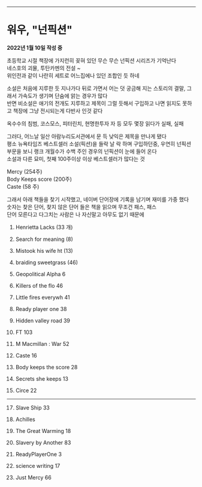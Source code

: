 -------------
# 워우, "넌픽션"                
 
**2022년 1월 10일 작성 중**  

초등학교 시절 책장에 가지런히 꽂혀 있던 무슨 무슨 넌픽션 시리즈가 기억난다    
네스호의 괴물, 투탄카멘의 전설 ~   
위인전과 같이 나란히 세트로 어느집에나 있던 조합인 듯 하네

소설은 처음에 지루한 듯 지나가다 뒤로 가면서 어는 덧 궁금해 지는 스토리의 결말, 그래서 가속도가 생기며 단숨에 앍는 경우가 많다   
반면 비소설은 애기의 전개도 지루하고 제목이 그럴 듯해서 구입하고 나면 읽지도 못하고 책장에 그냥 전시되는게 다반사 인것 같다   

옥수수의 침범, 코스모스, 피터린치, 현명한투자 자 등 모두 몇장 읽다가 실패, 실패

그러다, 어느날 일산 아람누리도서관에서 문 득 낮익은 제목을 만나게 됐다    
평소 뉴욕타임즈 베스트셀러 소설(픽션)을 들락 날 락 하며 구입하던중, 우연히 넌픽션 부문을 보니 랭크 개월수가 수백 주인 경우의 넌픽션이 눈에 들어 온다    
소설과 다른 묘미, 첫째 100주이상 이상 베스트셀러가 많다는 것  

Mercy (254주)   
Body Keeps score (200주)   
Caste (58 주)


그래서 아래 책들을 찾기 시작했고, 네이버 단어장에 기록을 남기며 재미를 가중 했다    
숫자는 찾은 단어, 찾지 않은 단어 들은 책을 읽으며 무조건 패스, 패스    
단어 모른다고 다그치는 사람은 나 자신말고 아무도 없기 때문에    

1. Henrietta Lacks  (33 개)

2. Search for meaning (8)

3. Mistook his wife ht (13)

4. braiding sweetgrass (46)

5. Geopolitical Alpha 6

6. Killers of the flo 46

7. Little fires everywh 41

9. Ready player one 38

10. Hidden valley road 39

11. FT 103

12. M Macmillan : War 52

13. Caste 16

14. Body keeps the score 28

15. Secrets she keeps 13

16. Circe 22
**********************************************
17. Slave Ship 33

18. Achilles

19. The Great Warming 18

20. Slavery by Another 83

21. ReadyPlayerOne 3

22. science writing 17

23. Just Mercy 66



